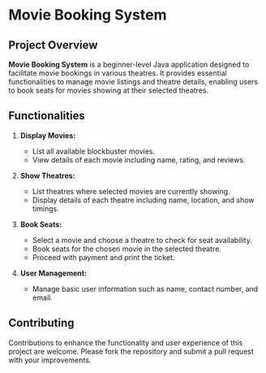 # **Movie Booking System**

## **Project Overview**

**Movie Booking System** is a beginner-level Java application designed to facilitate movie bookings in various theatres. It provides essential functionalities to manage movie listings and theatre details, enabling users to book seats for movies showing at their selected theatres.

## **Functionalities**

1. **Display Movies:**

   - List all available blockbuster movies.
   - View details of each movie including name, rating, and reviews.

2. **Show Theatres:**

   - List theatres where selected movies are currently showing.
   - Display details of each theatre including name, location, and show timings.

3. **Book Seats:**

   - Select a movie and choose a theatre to check for seat availability.
   - Book seats for the chosen movie in the selected theatre.
   - Proceed with payment and print the ticket.

4. **User Management:**
   - Manage basic user information such as name, contact number, and email.

## **Contributing**

Contributions to enhance the functionality and user experience of this project are welcome. Please fork the repository and submit a pull request with your improvements.
